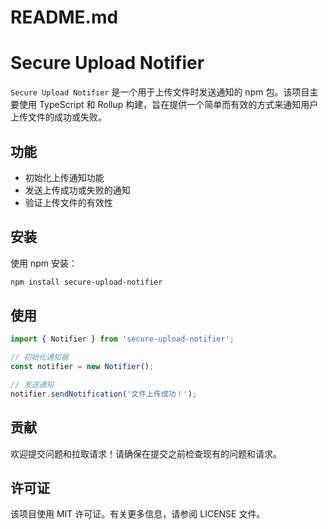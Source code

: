 # README.md

# Secure Upload Notifier

`Secure Upload Notifier` 是一个用于上传文件时发送通知的 npm 包。该项目主要使用 TypeScript 和 Rollup 构建，旨在提供一个简单而有效的方式来通知用户上传文件的成功或失败。

## 功能

- 初始化上传通知功能
- 发送上传成功或失败的通知
- 验证上传文件的有效性

## 安装

使用 npm 安装：

```bash
npm install secure-upload-notifier
```

## 使用

```typescript
import { Notifier } from 'secure-upload-notifier';

// 初始化通知器
const notifier = new Notifier();

// 发送通知
notifier.sendNotification('文件上传成功！');
```

## 贡献

欢迎提交问题和拉取请求！请确保在提交之前检查现有的问题和请求。

## 许可证

该项目使用 MIT 许可证。有关更多信息，请参阅 LICENSE 文件。